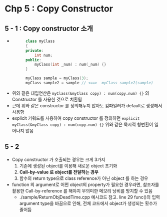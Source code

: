 # Chp 5 : Copy Constructor

## 5 - 1 : Copy constructor 소개
- ``` c++
        class myClass
        {
        private:
            int num;
        public:
            myClass(int _num) : num(_num) {}
        }

        myClass sample = myClass(3);
        myClass sample2 = sample // <==>  myClass sample2(sample)
  ```         
- 위와 같은 대입연산은 `myClass(&myClass copy) : num(copy.num) {}` 의 Constructor 를 사용한 것으로 치환됨
- 근데 위와 같은 constructor 를 정의해두지 않아도 컴파일러가 default로 생성해서 사용함
- explicit 키워드를 사용하여 copy constructor 를 정의하면 `explicit myClass(&myClass copy) : num(copy.num) {}` 위와 같은 묵시적 형변환이 일어나지 않음

## 5 - 2
- Copy constructor 가 호출되는 경우는 크게 3가지
    1. 기존에 생성된 object를 이용해 새로운 object 초기화
    2. **Call-by-value 로 object를 전달하는 경우**
    3. 함수의 return type으로 class reference가 아닌 object 를 하는 경우
- function 의 argument로 어떤 object의 property가 필요한 경우라면, 참조자를 활용한 Call-by-reference 를 해야지 무의미한 메모리 낭비를 방지할 수 있음
    - ./sample/ReturnObjDeadTime.cpp 예시코드 참고. line 29 func()의 입력 argument type을 바꿈으로 인해, 전체 코드에서 object가 생성되는 횟수가 줄어듬


